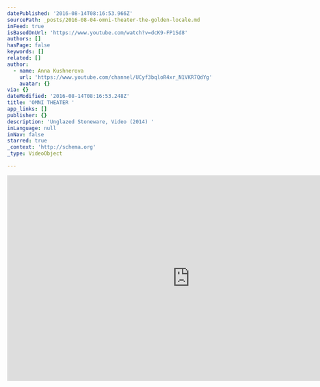 ```yaml
---
datePublished: '2016-08-14T08:16:53.966Z'
sourcePath: _posts/2016-08-04-omni-theater-the-golden-locale.md
inFeed: true
isBasedOnUrl: 'https://www.youtube.com/watch?v=dcK9-FP1Sd8'
authors: []
hasPage: false
keywords: []
related: []
author:
  - name: Anna Kushnerova
    url: 'https://www.youtube.com/channel/UCyf3bqloR4xr_N1VKR7QdYg'
    avatar: {}
via: {}
dateModified: '2016-08-14T08:16:53.248Z'
title: 'OMNI THEATER '
app_links: []
publisher: {}
description: 'Unglazed Stoneware, Video (2014) '
inLanguage: null
inNav: false
starred: true
_context: 'http://schema.org'
_type: VideoObject

---
```

<iframe src="https://cdn.embedly.com/widgets/media.html?src=https%3A%2F%2Fwww.youtube.com%2Fembed%2FdcK9-FP1Sd8%3Ffeature%3Doembed&amp;url=http%3A%2F%2Fwww.youtube.com%2Fwatch%3Fv%3DdcK9-FP1Sd8&amp;image=https%3A%2F%2Fi.ytimg.com%2Fvi%2FdcK9-FP1Sd8%2Fhqdefault.jpg&amp;key=b7d04c9b404c499eba89ee7072e1c4f7&amp;type=text%2Fhtml&amp;schema=youtube" width="854" height="480" scrolling="no" frameborder="0" allowfullscreen="" style=""></iframe>